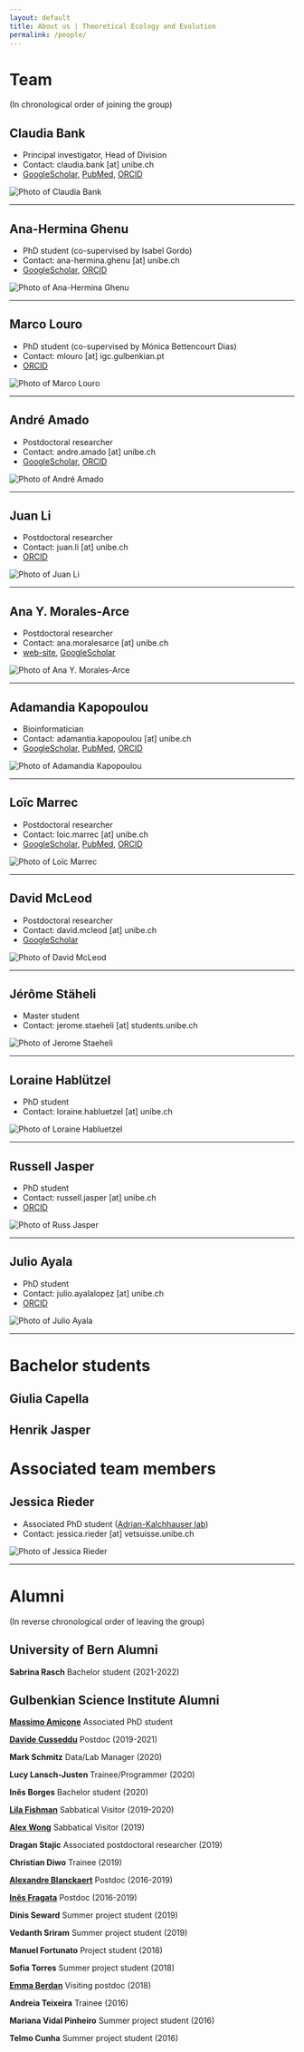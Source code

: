 ```yaml
---
layout: default
title: About us | Theoretical Ecology and Evolution
permalink: /people/
---
```


<div class="layout-team" markdown="1">

# Team
(In chronological order of joining the group)

## Claudia Bank

* Principal investigator, Head of Division
* Contact: claudia.bank [at] unibe.ch
* [GoogleScholar](https://scholar.google.ch/citations?user=VBOPD0UAAAAJ&hl=en), [PubMed](https://pubmed.ncbi.nlm.nih.gov/?term=Bank+Claudia%5BAuthor%5D&sort=date), [ORCID](https://orcid.org/0000-0003-4730-758X)

![Photo of Claudia Bank](/assets/img/team/claudia_bank_320x320.jpg)
 
---

## Ana-Hermina Ghenu

* PhD student (co-supervised by Isabel Gordo)
* Contact: ana-hermina.ghenu [at] unibe.ch 
* [GoogleScholar](https://scholar.google.com/citations?user=1sBIOkIAAAAJ&hl=en&oi=ao), [ORCID](https://orcid.org/0000-0002-9088-2232)

![Photo of Ana-Hermina Ghenu](/assets/img/team/Hermina_new_photo.jpg)

---

## Marco Louro
 
* PhD student (co-supervised by Mónica Bettencourt Dias)
* Contact: mlouro [at] igc.gulbenkian.pt
* [ORCID](https://orcid.org/0000-0002-7023-799X)

![Photo of Marco Louro](/assets/img/team/marco_louro_320x320.jpg)

---

## André Amado

* Postdoctoral researcher
* Contact: andre.amado [at] unibe.ch
* [GoogleScholar](https://scholar.google.com/citations?user=jO8AA9gAAAAJ), [ORCID](https://orcid.org/0000-0002-9027-5037)

![Photo of André Amado](/assets/img/team/andre_amado_320x320.jpg)
 
---

## Juan Li
 
* Postdoctoral researcher
* Contact: juan.li [at] unibe.ch
* [ORCID](https://orcid.org/0000-0003-2643-0802)

![Photo of Juan Li](/assets/img/team/li_juan_320x320.jpg)
 
---

## Ana Y. Morales-Arce
 
* Postdoctoral researcher
* Contact: ana.moralesarce [at] unibe.ch
* [web-site](http://aymorales-arce.com), [GoogleScholar](https://scholar.google.com/citations?user=LP9FUxEAAAAJ&hl=en&oi=ao)

![Photo of Ana Y. Morales-Arce](/assets/img/team/ana_morales_320x320.jpg)

---

## Adamandia Kapopoulou

* Bioinformatician
* Contact: adamantia.kapopoulou [at] unibe.ch
* [GoogleScholar](https://scholar.google.com/citations?hl=en&user=CMkgYYwAAAAJ), [PubMed](https://pubmed.ncbi.nlm.nih.gov/?term=kapopoulou&sort=date), [ORCID](https://orcid.org/0000-0003-4192-4923)

![Photo of Adamandia Kapopoulou](/assets/img/team/adamandia_kapopoulou_320x320.jpg)
 
---

## Loïc Marrec
 
* Postdoctoral researcher
* Contact: loic.marrec [at] unibe.ch
* [GoogleScholar](https://scholar.google.com/citations?user=PdhH4i4AAAAJ&hl=en), [PubMed](https://www.ncbi.nlm.nih.gov/myncbi/loic.marrec.1/bibliography/public/), [ORCID](https://orcid.org/0000-0003-0941-6603)

![Photo of Loïc Marrec](/assets/img/team/loic_marrec_320x320.jpg)

---

## David McLeod
 
* Postdoctoral researcher
* Contact: david.mcleod [at] unibe.ch
* [GoogleScholar](https://scholar.google.com/citations?hl=en&user=xVnf7XwAAAAJ&view_op=list_works&sortby=pubdate)

![Photo of David McLeod](/assets/img/team/david_mcleod_square.jpg)

---

## Jérôme Stäheli
 
* Master student
* Contact: jerome.staeheli [at] students.unibe.ch

![Photo of Jerome Staeheli](/assets/img/team/Profilbild_jerome_staeheli.jpg)

---

## Loraine Hablützel
 
* PhD student
* Contact: loraine.habluetzel [at] unibe.ch

![Photo of Loraine Habluetzel](/assets/img/team/Loraine.jpeg)

---

## Russell Jasper
 
* PhD student
* Contact: russell.jasper [at] unibe.ch
* [ORCID](https://orcid.org/0000-0003-4275-1155)

![Photo of Russ Jasper](/assets/img/team/Russ.jpeg)

---

## Julio Ayala
 
* PhD student
* Contact: julio.ayalalopez [at] unibe.ch
* [ORCID](https://orcid.org/0000-0003-4687-5825)

![Photo of Julio Ayala](/assets/img/team/Julio.jpg)

---

# Bachelor students

## Giulia Capella

## Henrik Jasper

# Associated team members

## Jessica Rieder

* Associated PhD student ([Adrian-Kalchhauser lab](https://www.fiwi.vetsuisse.unibe.ch/research/index_eng.html))
* Contact: jessica.rieder [at] vetsuisse.unibe.ch

![Photo of Jessica Rieder](/assets/img/team/white-Rieder-Jessica_w.jpg)

---

# Alumni

(In reverse chronological order of leaving the group)

## University of Bern Alumni

**Sabrina Rasch**
Bachelor student (2021-2022)

## Gulbenkian Science Institute Alumni

[**Massimo Amicone**](https://scholar.google.ch/citations?user=i-kYxE4AAAAJ&hl=en&oi=ao)
Associated PhD student

[**Davide Cusseddu**](https://scholar.google.ch/citations?user=x701yr0AAAAJ&hl=en&oi=sra)
Postdoc (2019-2021)

**Mark Schmitz**
Data/Lab Manager (2020)

**Lucy Lansch-Justen**
Trainee/Programmer (2020)

**Inês Borges**
Bachelor student (2020)

[**Lila Fishman**](https://www.fishmanlab.org/)
Sabbatical Visitor (2019-2020)

[**Alex Wong**](https://carleton.ca/eme)
Sabbatical Visitor (2019)

**Dragan Stajic**
Associated postdoctoral researcher (2019)

**Christian Diwo**
Trainee (2019)

[**Alexandre Blanckaert**](https://scholar.google.ch/citations?hl=en&user=7mCf8EwAAAAJ)
Postdoc (2016-2019)

[**Inês Fragata**](https://scholar.google.ch/citations?user=zSLmDo4AAAAJ&hl=en)
Postdoc (2016-2019)

**Dinis Seward**
Summer project student (2019)

**Vedanth Sriram**
Summer project student (2019)

**Manuel Fortunato**
Project student (2018)

**Sofia Torres**
Summer project student (2018)

[**Emma Berdan**](https://scholar.google.ch/citations?hl=en&user=8PtQTicAAAAJ)
Visiting postdoc (2018)

**Andreia Teixeira**
Trainee (2016)

**Mariana Vidal Pinheiro**
Summer project student (2016)

**Telmo Cunha**
Summer project student (2016)

